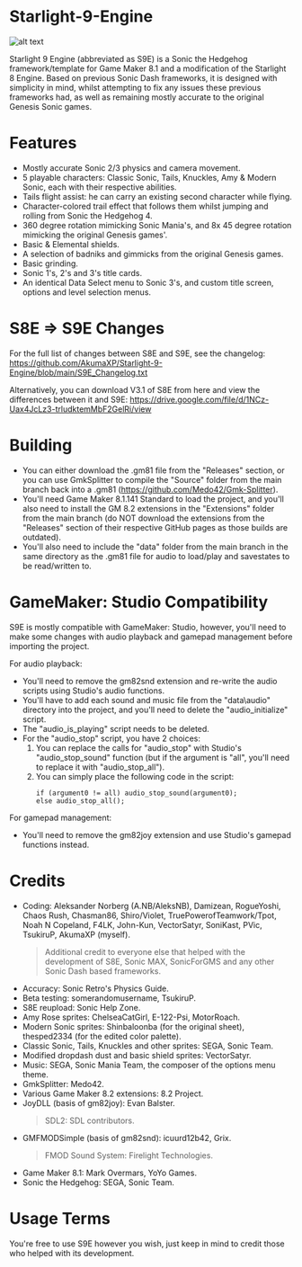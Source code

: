 # Starlight-9-Engine
![alt text](https://cdn.discordapp.com/attachments/1010298152106086540/1185522850229125211/Logo.png)

Starlight 9 Engine (abbreviated as S9E) is a Sonic the Hedgehog framework/template for Game Maker 8.1 and a modification of the Starlight 8 Engine.
Based on previous Sonic Dash frameworks, it is designed with simplicity in mind, whilst attempting to fix any issues these previous frameworks had, as well as remaining mostly accurate to the original Genesis Sonic games.

# Features
- Mostly accurate Sonic 2/3 physics and camera movement.
- 5 playable characters: Classic Sonic, Tails, Knuckles, Amy & Modern Sonic, each with their respective abilities.
- Tails flight assist: he can carry an existing second character while flying.
- Character-colored trail effect that follows them whilst jumping and rolling from Sonic the Hedgehog 4.
- 360 degree rotation mimicking Sonic Mania's, and 8x 45 degree rotation mimicking the original Genesis games'.
- Basic & Elemental shields.
- A selection of badniks and gimmicks from the original Genesis games.
- Basic grinding.
- Sonic 1's, 2's and 3's title cards.
- An identical Data Select menu to Sonic 3's, and custom title screen, options and level selection menus.

# S8E => S9E Changes
For the full list of changes between S8E and S9E, see the changelog:
https://github.com/AkumaXP/Starlight-9-Engine/blob/main/S9E_Changelog.txt

Alternatively, you can download V3.1 of S8E from here and view the differences between it and S9E:
https://drive.google.com/file/d/1NCz-Uax4JcLz3-trludktemMbF2GelRi/view

# Building
- You can either download the .gm81 file from the "Releases" section, or you can use GmkSplitter to compile the "Source" folder from the main branch back into a .gm81 (https://github.com/Medo42/Gmk-Splitter).
- You'll need Game Maker 8.1.141 Standard to load the project, and you'll also need to install the GM 8.2 extensions in the "Extensions" folder from the main branch (do NOT download the extensions from the "Releases" section of their respective GitHub pages as those builds are outdated).
- You'll also need to include the "data" folder from the main branch in the same directory as the .gm81 file for audio to load/play and savestates to be read/written to.

# GameMaker: Studio Compatibility
S9E is mostly compatible with GameMaker: Studio, however, you'll need to make some changes with audio playback and gamepad management before importing the project.

For audio playback:
- You'll need to remove the gm82snd extension and re-write the audio scripts using Studio's audio functions.
- You'll have to add each sound and music file from the "data\audio" directory into the project, and you'll need to delete the "audio_initialize" script.
- The "audio_is_playing" script needs to be deleted.
- For the "audio_stop" script, you have 2 choices:
  1. You can replace the calls for "audio_stop" with Studio's "audio_stop_sound" function (but if the argument is "all", you'll need to replace it with "audio_stop_all").
  2. You can simply place the following code in the script:
     ```
     if (argument0 != all) audio_stop_sound(argument0);
     else audio_stop_all();
     ```

For gamepad management:
- You'll need to remove the gm82joy extension and use Studio's gamepad functions instead.

# Credits
- Coding: Aleksander Norberg (A.NB/AleksNB), Damizean, RogueYoshi, Chaos Rush, Chasman86, Shiro/Violet, TruePowerofTeamwork/Tpot, Noah N Copeland, F4LK, John-Kun, VectorSatyr, SoniKast, PVic, TsukiruP, AkumaXP (myself).
  > Additional credit to everyone else that helped with the development of S8E, Sonic MAX, SonicForGMS and any other Sonic Dash based frameworks.
- Accuracy: Sonic Retro's Physics Guide.
- Beta testing: somerandomusername, TsukiruP.
- S8E reupload: Sonic Help Zone.
- Amy Rose sprites: ChelseaCatGirl, E-122-Psi, MotorRoach.
- Modern Sonic sprites: Shinbaloonba (for the original sheet), thesped2334 (for the edited color palette).
- Classic Sonic, Tails, Knuckles and other sprites: SEGA, Sonic Team.
- Modified dropdash dust and basic shield sprites: VectorSatyr.
- Music: SEGA, Sonic Mania Team, the composer of the options menu theme.
- GmkSplitter: Medo42.
- Various Game Maker 8.2 extensions: 8.2 Project.
- JoyDLL (basis of gm82joy): Evan Balster.
    > SDL2: SDL contributors.
- GMFMODSimple (basis of gm82snd): icuurd12b42, Grix.
    > FMOD Sound System: Firelight Technologies.
- Game Maker 8.1: Mark Overmars, YoYo Games.
- Sonic the Hedgehog: SEGA, Sonic Team.

# Usage Terms
You're free to use S9E however you wish, just keep in mind to credit those who helped with its development.